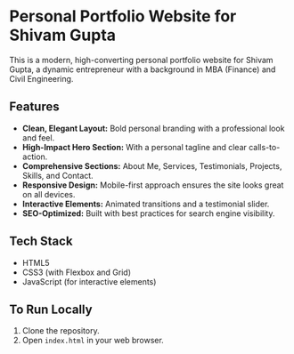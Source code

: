 # Personal Portfolio Website for Shivam Gupta

This is a modern, high-converting personal portfolio website for Shivam Gupta, a dynamic entrepreneur with a background in MBA (Finance) and Civil Engineering.

## Features

*   **Clean, Elegant Layout:** Bold personal branding with a professional look and feel.
*   **High-Impact Hero Section:** With a personal tagline and clear calls-to-action.
*   **Comprehensive Sections:** About Me, Services, Testimonials, Projects, Skills, and Contact.
*   **Responsive Design:** Mobile-first approach ensures the site looks great on all devices.
*   **Interactive Elements:** Animated transitions and a testimonial slider.
*   **SEO-Optimized:** Built with best practices for search engine visibility.

## Tech Stack

*   HTML5
*   CSS3 (with Flexbox and Grid)
*   JavaScript (for interactive elements)

## To Run Locally

1.  Clone the repository.
2.  Open `index.html` in your web browser.
